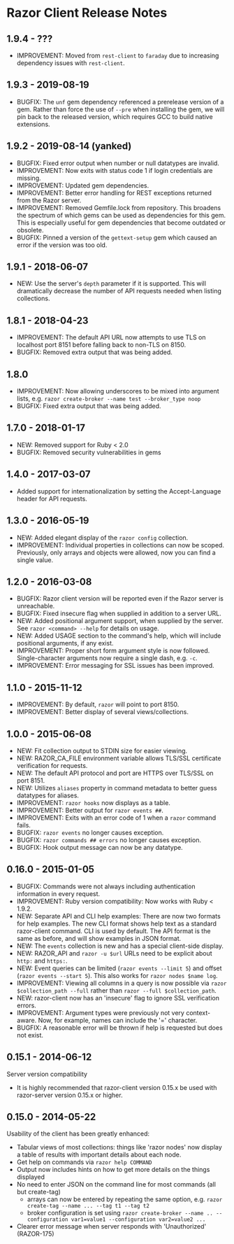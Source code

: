 # Razor Client Release Notes

## 1.9.4 - ???

* IMPROVEMENT: Moved from `rest-client` to `faraday` due to increasing
  dependency issues with `rest-client`. 

## 1.9.3 - 2019-08-19

* BUGFIX: The `unf` gem dependency referenced a prerelease version of a gem.
  Rather than force the use of `--pre` when installing the gem, we will pin
  back to the released version, which requires GCC to build native extensions.

## 1.9.2 - 2019-08-14 (yanked)

* BUGFIX: Fixed error output when number or null datatypes are invalid.
* IMPROVEMENT: Now exits with status code 1 if login credentials are missing.
* IMPROVEMENT: Updated gem dependencies.
* IMPROVEMENT: Better error handling for REST exceptions returned from the
  Razor server.
* IMPROVEMENT: Removed Gemfile.lock from repository. This broadens the spectrum
  of which gems can be used as dependencies for this gem. This is especially
  useful for gem dependencies that become outdated or obsolete.
* BUGFIX: Pinned a version of the `gettext-setup` gem which caused an error if
  the version was too old.

## 1.9.1 - 2018-06-07

* NEW: Use the server's `depth` parameter if it is supported. This will
  dramatically decrease the number of API requests needed when listing
  collections.

## 1.8.1 - 2018-04-23

* IMPROVEMENT: The default API URL now attempts to use TLS on localhost port
  8151 before falling back to non-TLS on 8150.
* BUGFIX: Removed extra output that was being added.

## 1.8.0

* IMPROVEMENT: Now allowing underscores to be mixed into argument lists,
  e.g. `razor create-broker --name test --broker_type noop`
* BUGFIX: Fixed extra output that was being added.

## 1.7.0 - 2018-01-17

* NEW: Removed support for Ruby < 2.0
* BUGFIX: Removed security vulnerabilities in gems

## 1.4.0 - 2017-03-07

* Added support for internationalization by setting the Accept-Language
  header for API requests.

## 1.3.0 - 2016-05-19

* NEW: Added elegant display of the `razor config` collection.
* IMPROVEMENT: Individual properties in collections can now be scoped.
  Previously, only arrays and objects were allowed, now you can find
  a single value.

## 1.2.0 - 2016-03-08

* BUGFIX: Razor client version will be reported even if the Razor server is
  unreachable.
* BUGFIX: Fixed insecure flag when supplied in addition to a server URL.
* NEW: Added positional argument support, when supplied by the server. See
  `razor <command> --help` for details on usage.
* NEW: Added USAGE section to the command's help, which will include positional
  arguments, if any exist.
* IMPROVEMENT: Proper short form argument style is now followed.
  Single-character arguments now require a single dash, e.g. `-c`.
* IMPROVEMENT: Error messaging for SSL issues has been improved.

## 1.1.0 - 2015-11-12

* IMPROVEMENT: By default, `razor` will point to port 8150.
* IMPROVEMENT: Better display of several views/collections.

## 1.0.0 - 2015-06-08

* NEW: Fit collection output to STDIN size for easier viewing.
* NEW: RAZOR_CA_FILE environment variable allows TLS/SSL certificate
  verification for requests.
* NEW: The default API protocol and port are HTTPS over TLS/SSL on port 8151.
* NEW: Utilizes `aliases` property in command metadata to better guess datatypes
  for aliases.
* IMPROVEMENT: `razor hooks` now displays as a table.
* IMPROVEMENT: Better output for `razor events ##`.
* IMPROVEMENT: Exits with an error code of 1 when a `razor` command fails.
* BUGFIX: `razor events` no longer causes exception.
* BUGFIX: `razor commands ## errors` no longer causes exception.
* BUGFIX: Hook output message can now be any datatype.

## 0.16.0 - 2015-01-05

* BUGFIX: Commands were not always including authentication
  information in every request.
* IMPROVEMENT: Ruby version compatibility: Now works with Ruby < 1.9.2.
* NEW: Separate API and CLI help examples: There are now two formats for help
  examples. The new CLI format shows help text as a standard razor-client
  command. CLI is used by default. The API format is the same as before,
  and will show examples in JSON format.
* NEW: The `events` collection is new and has a special client-side display.
* NEW: RAZOR_API and `razor -u $url` URLs need to be explicit about `http:` 
  and `https:`.
* NEW: Event queries can be limited (`razor events --limit 5`) and offset
  (`razor events --start 5`). This also works for `razor nodes $name log`.
* IMPROVEMENT: Viewing all columns in a query is now possible via 
  `razor $collection_path --full` rather than `razor --full $collection_path`.
* NEW: razor-client now has an 'insecure' flag to ignore SSL verification 
  errors.
* IMPROVEMENT: Argument types were previously not very context-aware. Now,
  for example, names can include the '=' character.
* BUGFIX: A reasonable error will be thrown if help is requested but does not exist.

## 0.15.1 - 2014-06-12

Server version compatibility

* It is highly recommended that razor-client version 0.15.x be used with
  razor-server version 0.15.x or higher.

## 0.15.0 - 2014-05-22

Usability of the client has been greatly enhanced:

* Tabular views of most collections: things like 'razor nodes' now display
  a table of results with important details about each node.
* Get help on commands via `razor help COMMAND`
* Output now includes hints on how to get more details on the things displayed
* No need to enter JSON on the command line for most commands (all but
  create-tag)
  + arrays can now be entered by repeating the same option, e.g. `razor
    create-tag --name ... --tag t1 --tag t2`
  + broker configuration is set using `razor create-broker --name
  .. --configuration var1=value1 --configuration var2=value2 ...`
* Clearer error message when server responds with 'Unauthorized'
  (RAZOR-175)
